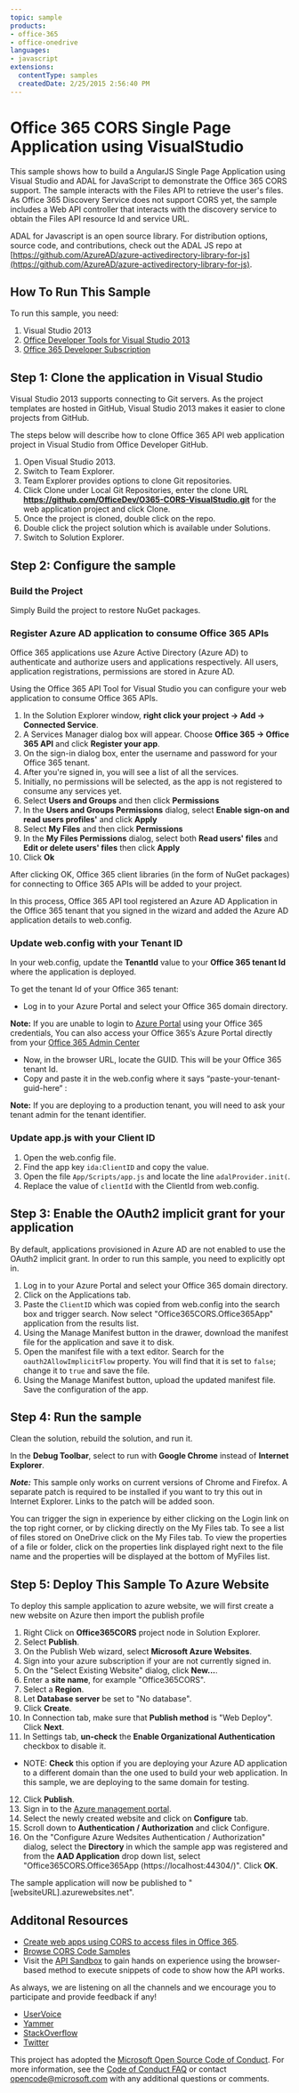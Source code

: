 ```yaml
---
topic: sample
products:
- office-365
- office-onedrive
languages:
- javascript
extensions:
  contentType: samples
  createdDate: 2/25/2015 2:56:40 PM
---
```

# Office 365 CORS Single Page Application using VisualStudio
This sample shows how to build a AngularJS Single Page Application using Visual Studio and ADAL for JavaScript to demonstrate the Office 365 CORS support. The sample interacts with the Files API to retrieve the user's files. As Office 365 Discovery Service does not support CORS yet, the sample includes a Web API controller that interacts with the discovery service to obtain the Files API resource Id and service URL.

ADAL for Javascript is an open source library.  For distribution options, source code, and contributions, check out the ADAL JS repo at [https://github.com/AzureAD/azure-activedirectory-library-for-js](https://github.com/AzureAD/azure-activedirectory-library-for-js).

## How To Run This Sample
To run this sample, you need:

1. Visual Studio 2013
2. [Office Developer Tools for Visual Studio 2013](http://aka.ms/OfficeDevToolsForVS2013)
3. [Office 365 Developer Subscription](https://portal.office.com/Signup/Signup.aspx?OfferId=6881A1CB-F4EB-4db3-9F18-388898DAF510&DL=DEVELOPERPACK&ali=1)

## Step 1: Clone the application in Visual Studio
Visual Studio 2013 supports connecting to Git servers. As the project templates are hosted in GitHub, Visual Studio 2013 makes it easier to clone projects from GitHub.

The steps below will describe how to clone Office 365 API web application project in Visual Studio from Office Developer GitHub.

1. Open Visual Studio 2013.
2. Switch to Team Explorer.
3. Team Explorer provides options to clone Git repositories.
4. Click Clone under Local Git Repositories, enter the clone URL **https://github.com/OfficeDev/O365-CORS-VisualStudio.git** for the web application project and click Clone.
5. Once the project is cloned, double click on the repo.
6. Double click the project solution which is available under Solutions.
7. Switch to Solution Explorer.

## Step 2: Configure the sample

### Build the Project
Simply Build the project to restore NuGet packages.

### Register Azure AD application to consume Office 365 APIs
Office 365 applications use Azure Active Directory (Azure AD) to authenticate and authorize users and applications respectively. All users, application registrations, permissions are stored in Azure AD.

Using the Office 365 API Tool for Visual Studio you can configure your web application to consume Office 365 APIs.

1. In the Solution Explorer window, **right click your project -> Add -> Connected Service**.
2. A Services Manager dialog box will appear. Choose **Office 365 -> Office 365 API** and click **Register your app**.
3. On the sign-in dialog box, enter the username and password for your Office 365 tenant.
4. After you're signed in, you will see a list of all the services.
5. Initially, no permissions will be selected, as the app is not registered to consume any services yet.
6. Select **Users and Groups** and then click **Permissions**
7. In the **Users and Groups Permissions** dialog, select **Enable sign-on and read users profiles'** and click **Apply**
8. Select **My Files** and then click **Permissions**
9. In the **My Files Permissions** dialog, select both **Read users' files** and **Edit or delete users' files** then click **Apply**
10. Click **Ok**

After clicking OK, Office 365 client libraries (in the form of NuGet packages) for connecting to Office 365 APIs will be added to your project.

In this process, Office 365 API tool registered an Azure AD Application in the Office 365 tenant that you signed in the wizard and added the Azure AD application details to web.config.

### Update web.config with your Tenant ID
In your web.config, update the **TenantId** value to your **Office 365 tenant Id** where the application is deployed.

To get the tenant Id of your Office 365 tenant:
- Log in to your Azure Portal and select your Office 365 domain directory.

**Note:** If you are unable to login to [Azure Portal](https://manage.windowsazure.com) using your Office 365 credentials, You can also access your Office 365’s Azure Portal directly from your [Office 365 Admin Center](http://chakkaradeep.com/index.php/access-azure-active-directory-portal-from-your-office-365-subscription/)

- Now, in the browser URL, locate the GUID. This will be your Office 365 tenant Id.
- Copy and paste it in the web.config where it says “paste-your-tenant-guid-here“ : 
<add key=“ida:TenantId“ value=“paste-your-tenant-guid-here“ />

**Note:** If you are deploying to a production tenant, you will need to ask your tenant admin for the tenant identifier.

### Update app.js with your Client ID
1. Open the web.config file.
2. Find the app key `ida:ClientID` and copy the value.
3. Open the file `App/Scripts/app.js` and locate the line `adalProvider.init(`.
4. Replace the value of `clientId` with the ClientId from web.config.

## Step 3: Enable the OAuth2 implicit grant for your application
By default, applications provisioned in Azure AD are not enabled to use the OAuth2 implicit grant. In order to run this sample, you need to explicitly opt in.

1. Log in to your Azure Portal and select your Office 365 domain directory.
2. Click on the Applications tab.
3. Paste the `ClientID` which was copied from web.config into the search box and trigger search. Now select "Office365CORS.Office365App" application from the results list. 
4. Using the Manage Manifest button in the drawer, download the manifest file for the application and save it to disk.
5. Open the manifest file with a text editor. Search for the `oauth2AllowImplicitFlow` property. You will find that it is set to `false`; change it to `true` and save the file.
6. Using the Manage Manifest button, upload the updated manifest file. Save the configuration of the app.

## Step 4: Run the sample
Clean the solution, rebuild the solution, and run it.

In the **Debug Toolbar**, select to run with **Google Chrome** instead of **Internet Explorer**.

***Note:*** This sample only works on current versions of Chrome and Firefox. A separate patch is required to be installed if you want to try this out in Internet Explorer. Links to the patch will be added soon.

You can trigger the sign in experience by either clicking on the Login link on the top right corner, or by clicking directly on the My Files tab. To see a list of files stored on OneDrive click on the My Files tab. To view the properties of a file or folder, click on the properties link displayed right next to the file name and the properties will be displayed at the bottom of MyFiles list.

## Step 5: Deploy This Sample To Azure Website
To deploy this sample application to azure website, we will first create a new website on Azure then import the publish profile

1. Right Click on **Office365CORS** project node in Solution Explorer.
2. Select **Publish**.
3. On the Publish Web wizard, select **Microsoft Azure Websites**.
4. Sign into your azure subscription if your are not currently signed in.
5. On the "Select Existing Website" dialog, click **New...**.
6. Enter a **site name**, for example "Office365CORS".
7. Select a **Region**.
8. Let **Database server** be set to "No database".
9. Click **Create**.
10. In Connection tab, make sure that **Publish method** is "Web Deploy". Click **Next**.
11. In Settings tab, **un-check** the **Enable Organizational Authentication** checkbox to disable it.
 - NOTE: **Check** this option if you are deploying your Azure AD application to a different domain than the one used to build your web application. In this sample, we are deploying to the same domain for testing.
12. Click **Publish**.
13. Sign in to the [Azure management portal](https://manage.windowsazure.com).
14. Select the newly created website and click on **Configure** tab.
15. Scroll down to **Authentication / Authorization** and click Configure.
16. On the "Configure Azure Wedsites Authentication / Authorization" dialog, select the **Directory** in which the sample app was registered and from the **AAD Application** drop down list, select "Office365CORS.Office365App (https://localhost:44304/)". Click **OK**.

The sample application will now be published to "[websiteURL].azurewebsites.net".

## Additonal Resources

- [Create web apps using CORS to access files in Office 365](https://msdn.microsoft.com/en-us/office/office365/howto/create-web-apps-using-CORS-to-access-files-in-Office-365).
- [Browse CORS Code Samples](http://dev.office.com/code-samples?filters=AngularJS)
- Visit the [API Sandbox](https://apisandbox.msdn.microsoft.com/) to gain hands on experience using the browser-based method to execute snippets of code to show how the API works.

As always, we are listening on all the channels and we encourage you to participate and provide feedback if any!
- [UserVoice](http://aka.ms/OfficeDevFeedback)
- [Yammer](http://aka.ms/Office365DevApisYam)
- [StackOverflow](http://aka.ms/AskOffice365Dev)
- [Twitter](http://www.twitter.com/OfficeDev)


This project has adopted the [Microsoft Open Source Code of Conduct](https://opensource.microsoft.com/codeofconduct/). For more information, see the [Code of Conduct FAQ](https://opensource.microsoft.com/codeofconduct/faq/) or contact [opencode@microsoft.com](mailto:opencode@microsoft.com) with any additional questions or comments.
